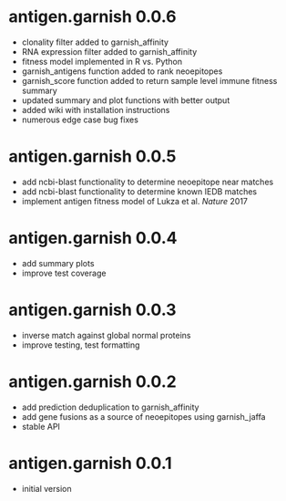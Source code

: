# antigen.garnish 0.0.6

* clonality filter added to garnish_affinity
* RNA expression filter added to garnish_affinity
* fitness model implemented in R vs. Python
* garnish_antigens function added to rank neoepitopes
* garnish_score function added to return sample level immune fitness summary
* updated summary and plot functions with better output
* added wiki with installation instructions
* numerous edge case bug fixes

# antigen.garnish 0.0.5

* add ncbi-blast functionality to determine neoepitope near matches
* add ncbi-blast functionality to determine known IEDB matches
* implement antigen fitness model of Lukza et al. *Nature* 2017

# antigen.garnish 0.0.4

* add summary plots
* improve test coverage

# antigen.garnish 0.0.3

* inverse match against global normal proteins
* improve testing, test formatting

# antigen.garnish 0.0.2

* add prediction deduplication to garnish_affinity
* add gene fusions as a source of neoepitopes using garnish_jaffa
* stable API

# antigen.garnish 0.0.1

* initial version
